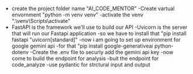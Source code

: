 - create the project folder name "AI_CODE_MENTOR"
-Create vartual envornment "python -m venv venv"
-activate the venv ".\venv\Scripts\activate"
- FastAPI is the framework we'll use to build our API
-Uvicorn is the server that will run our Fastapi application
-so we have to install that "pip install fastapi "uvicorn[standard]"
-now i am going to set up environment for google gemini api
-for that "pip install google-generativeai python-dotenv
-Create the .env file to securly add the gemini api key
-now come to build the endpoint for analysis
-buit the endpoint for code_analyze
-use pydantic for strctural input and output